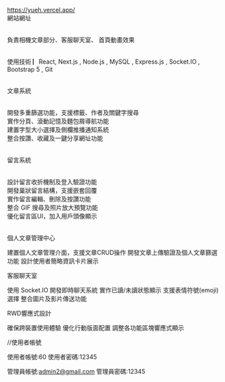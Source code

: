 https://yueh.vercel.app/ <br>
網站網址<br><br>

負責相機文章部分、客服聊天室、 首頁動畫效果<br><br>

使用技術  ▏React, Next.js , Node.js , MySQL , Express.js ,  Socket.IO , Bootstrap 5 , Git <br><br>

文章系統 <br><br>

開發多重篩選功能，支援標籤、作者及關鍵字搜尋<br>
實作分頁、滾動記憶及麵包屑導航功能<br>
建置字型大小選擇及側欄推播通知系統<br>
整合按讚、收藏及一鍵分享網址功能<br><br>


留言系統 <br><br>

設計留言收折機制及登入驗證功能<br>
開發巢狀留言結構，支援嵌套回覆<br>
實作留言編輯、刪除及按讚功能<br>
整合 GIF 搜尋及照片放大預覽功能<br>
優化留言區UI，加入用戶頭像顯示<br><br>


個人文章管理中心 

建置個人文章管理介面，支援文章CRUD操作
開發文章上傳驗證及個人文章篩選功能
設計使用者簡略資訊卡片展示


客服聊天室

使用 Socket.IO 開發即時聊天系統
實作已讀/未讀狀態顯示
支援表情符號(emoji)選擇
整合圖片及影片傳送功能


RWD響應式設計

確保跨裝置使用體驗
優化行動版面配置
調整各功能區塊響應式顯示

//使用者帳號

使用者帳號:60
使用者密碼:12345


管理員帳號:admin2@gmail.com
管理員密碼:12345
